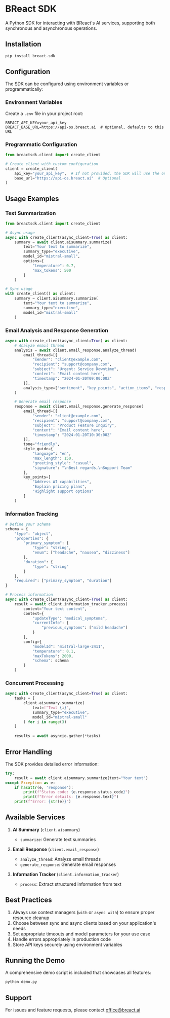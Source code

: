 # BReact SDK

A Python SDK for interacting with BReact's AI services, supporting both synchronous and asynchronous operations.

## Installation

```bash
pip install breact-sdk
```

## Configuration

The SDK can be configured using environment variables or programmatically:

### Environment Variables
Create a `.env` file in your project root:
```env
BREACT_API_KEY=your_api_key
BREACT_BASE_URL=https://api-os.breact.ai  # Optional, defaults to this URL
```

### Programmatic Configuration
```python
from breactsdk.client import create_client

# Create client with custom configuration
client = create_client(
    api_key="your_api_key",  # If not provided, the SDK will use the one from the environment variable
    base_url="https://api-os.breact.ai"  # Optional
)
```

## Usage Examples

### Text Summarization

```python
from breactsdk.client import create_client

# Async usage
async with create_client(async_client=True) as client:
    summary = await client.aisummary.summarize(
        text="Your text to summarize",
        summary_type="executive",
        model_id="mistral-small",
        options={
            "temperature": 0.7,
            "max_tokens": 500
        }
    )

# Sync usage
with create_client() as client:
    summary = client.aisummary.summarize(
        text="Your text to summarize",
        summary_type="executive",
        model_id="mistral-small"
    )
```

### Email Analysis and Response Generation

```python
async with create_client(async_client=True) as client:
    # Analyze email thread
    analysis = await client.email_response.analyze_thread(
        email_thread=[{
            "sender": "client@example.com",
            "recipient": "support@company.com",
            "subject": "Urgent: Service Downtime",
            "content": "Email content here",
            "timestamp": "2024-01-20T09:00:00Z"
        }],
        analysis_type=["sentiment", "key_points", "action_items", "response_urgency"]
    )

    # Generate email response
    response = await client.email_response.generate_response(
        email_thread=[{
            "sender": "client@example.com",
            "recipient": "support@company.com",
            "subject": "Product Feature Inquiry",
            "content": "Email content here",
            "timestamp": "2024-01-20T10:30:00Z"
        }],
        tone="friendly",
        style_guide={
            "language": "en",
            "max_length": 150,
            "greeting_style": "casual",
            "signature": "\nBest regards,\nSupport Team"
        },
        key_points=[
            "Address AI capabilities",
            "Explain pricing plans",
            "Highlight support options"
        ]
    )
```

### Information Tracking

```python
# Define your schema
schema = {
    "type": "object",
    "properties": {
        "primary_symptom": {
            "type": "string",
            "enum": ["headache", "nausea", "dizziness"]
        },
        "duration": {
            "type": "string"
        }
    },
    "required": ["primary_symptom", "duration"]
}

# Process information
async with create_client(async_client=True) as client:
    result = await client.information_tracker.process(
        content="Your text content",
        context={
            "updateType": "medical_symptoms",
            "currentInfo": {
                "previous_symptoms": ["mild headache"]
            }
        },
        config={
            "modelId": "mistral-large-2411",
            "temperature": 0.1,
            "maxTokens": 2000,
            "schema": schema
        }
    )
```

### Concurrent Processing

```python
async with create_client(async_client=True) as client:
    tasks = [
        client.aisummary.summarize(
            text=f"Text {i}",
            summary_type="executive",
            model_id="mistral-small"
        ) for i in range(3)
    ]
    
    results = await asyncio.gather(*tasks)
```

## Error Handling

The SDK provides detailed error information:

```python
try:
    result = await client.aisummary.summarize(text="Your text")
except Exception as e:
    if hasattr(e, 'response'):
        print(f"Status code: {e.response.status_code}")
        print(f"Error details: {e.response.text}")
    print(f"Error: {str(e)}")
```

## Available Services

1. **AI Summary** (`client.aisummary`)
   - `summarize`: Generate text summaries

2. **Email Response** (`client.email_response`)
   - `analyze_thread`: Analyze email threads
   - `generate_response`: Generate email responses

3. **Information Tracker** (`client.information_tracker`)
   - `process`: Extract structured information from text

## Best Practices

1. Always use context managers (`with` or `async with`) to ensure proper resource cleanup
2. Choose between sync and async clients based on your application's needs
3. Set appropriate timeouts and model parameters for your use case
4. Handle errors appropriately in production code
5. Store API keys securely using environment variables

## Running the Demo

A comprehensive demo script is included that showcases all features:

```bash
python demo.py
```

## Support

For issues and feature requests, please contact office@breact.ai 